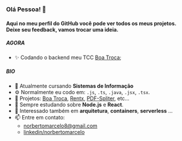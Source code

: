 ### Olá Pessoa! 👋

#### Aqui no meu perfil do GitHub você pode ver todos os meus projetos. Deixe seu feedback, vamos trocar uma ideia.

##### AGORA
- ✨ Codando o backend meu TCC [Boa Troca](https://github.com/norbertomarcelo/boa-troca-api);

##### BIO
- 🏢 Atualmente cursando **Sistemas de Informação**
- ⚙️ Normalmente eu codo em: `.js`, `.ts`, `.java`, `.jsx`, `.tsx`.
- 💅 Projetos: [Boa Troca](https://github.com/norbertomarcelo/boa-troca-api), [Rentx](https://github.com/norbertomarcelo/rentx), [PDF-Spliter](https://pdf-spliter.herokuapp.com/), etc…
- 🌱 Sempre estudando sobre **Node.js** e **React**.
- 💬 Interessado também em **arquitetura**, **containers**, **serverless** ...
- 📫 Entre em contato: 
  - [norbertomarcelo8@gmail.com](norbertomarcelo8@gmail.com)
  - [linkedin/norbertomarcelo](https://www.linkedin.com/in/marcelo-norberto-47151367/)
